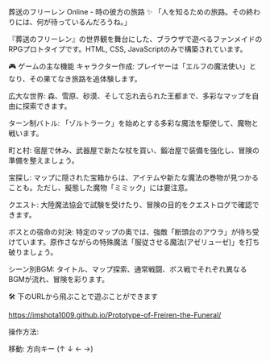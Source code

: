 葬送のフリーレン Online - 時の彼方の旅路 ✨
「人を知るための旅路。その終わりには、何が待っているんだろうね。」

『葬送のフリーレン』の世界観を舞台にした、ブラウザで遊べるファンメイドのRPGプロトタイプです。HTML, CSS, JavaScriptのみで構築されています。

🎮 ゲームの主な機能
キャラクター作成: プレイヤーは「エルフの魔法使い」となり、その果てなき旅路を追体験します。

広大な世界: 森、雪原、砂漠、そして忘れ去られた王都まで、多彩なマップを自由に探索できます。

ターン制バトル: 「ゾルトラーク」を始めとする多彩な魔法を駆使して、魔物と戦います。

町と村: 宿屋で休み、武器屋で新たな杖を買い、鍛冶屋で装備を強化し、冒険の準備を整えましょう。

宝探し: マップに隠された宝箱からは、アイテムや新たな魔法の巻物が見つかることも。ただし、擬態した魔物「ミミック」には要注意。

クエスト: 大陸魔法協会で試験を受けたり、冒険の目的をクエストログで確認できます。

ボスとの宿命の対決: 特定のマップの奥では、強敵「断頭台のアウラ」が待ち受けています。原作さながらの特殊魔法「服従させる魔法(アゼリューゼ)」を打ち破りましょう。

シーン別BGM: タイトル、マップ探索、通常戦闘、ボス戦でそれぞれ異なるBGMが流れ、冒険を彩ります。

🛠️ 下のURLから飛ぶことで遊ぶことができます

https://imshota1009.github.io/Prototype-of-Freiren-the-Funeral/

操作方法:

移動: 方向キー (↑ ↓ ← →)
